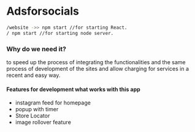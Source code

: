 # Adsforsocials
```bash
/website ->> npm start //for starting React.
/ npm start //for starting node server.
```

### Why do we need it?
to speed up the process of integrating the functionalities and the same process of development of the sites and allow charging for services in a recent and easy way.



#### Features for development what works with this app

* instagram feed for homepage
* popup with timer
* Store Locator
* image rollover feature

